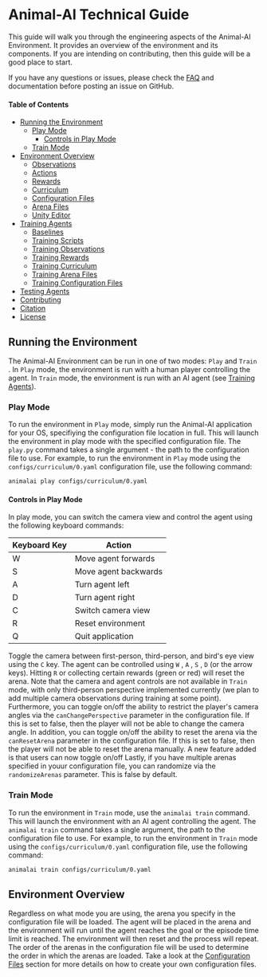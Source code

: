 # Animal-AI Technical Guide

This guide will walk you through the engineering aspects of the Animal-AI Environment. It provides an overview of the environment and its components. If you are intending on contributing, then this guide will be a good place to start.

If you have any questions or issues, please check the [FAQ](docs/FAQ.md) and documentation before posting an issue on GitHub.

#### Table of Contents

* [Running the Environment](#running-the-environment)
  + [Play Mode](#play-mode)
      - [Controls in Play Mode](#controls-in-play-mode)
  + [Train Mode](#train-mode)
* [Environment Overview](#environment-overview)
   - [Observations](#observations)
   - [Actions](#actions)
   - [Rewards](#rewards)
   - [Curriculum](#curriculum)
   - [Configuration Files](#configuration-files)
   - [Arena Files](#arena-files)
   - [Unity Editor](#unity-editor)
* [Training Agents](#training-agents)
   - [Baselines](#baselines)
   - [Training Scripts](#training-scripts)
   - [Training Observations](#training-observations)
   - [Training Rewards](#training-rewards)
   - [Training Curriculum](#training-curriculum)
   - [Training Arena Files](#training-arena-files)
   - [Training Configuration Files](#training-configuration-files)
* [Testing Agents](#testing-agents)
* [Contributing](#contributing)
* [Citation](#citation)
* [License](#license)

## Running the Environment

The Animal-AI Environment can be run in one of two modes: `Play` and `Train` . In `Play` mode, the environment is run with a human player controlling the agent. In `Train` mode, the environment is run with an AI agent (see [Training Agents](#training-agents)). 

### Play Mode

To run the environment in `Play` mode, simply run the Animal-AI application for your OS, specifiying the configuration file location in full. This will launch the environment in play mode with the specified configuration file. The `play.py` command takes a single argument - the path to the configuration file to use. For example, to run the environment in `Play` mode using the `configs/curriculum/0.yaml` configuration file, use the following command:

```bash
animalai play configs/curriculum/0.yaml
```

#### Controls in Play Mode

In play mode, you can switch the camera view and control the agent using the following keyboard commands: 

| Keyboard Key  | Action               |
| ------------- | -------------------- |
| W             | Move agent forwards  |
| S             | Move agent backwards |
| A             | Turn agent left      |
| D             | Turn agent right     |
| C             | Switch camera view   |
| R             | Reset environment    |
| Q             | Quit application     |

Toggle the camera between first-person, third-person, and bird's eye view using the `C` key. The agent can be controlled using `W` , `A` , `S` , `D` (or the arrow keys). Hitting `R` or collecting certain rewards (green or red) will reset the arena. Note that the camera and agent controls are not available in `Train` mode, with only third-person perspective implemented currently (we plan to add multiple camera observations during training at some point). Furthermore, you can toggle on/off the ability to restrict the player's camera angles via the `canChangePerspective` parameter in the configuration file. If this is set to false, then the player will not be able to change the camera angle. In addition, you can toggle on/off the ability to reset the arena via the `canResetArena` parameter in the configuration file. If this is set to false, then the player will not be able to reset the arena manually. A new feature added is that users can now toggle on/off Lastly, if you have multiple arenas specified in youur configuration file, you can randomize via the `randomizeArenas` parameter. This is false by default.

### Train Mode

To run the environment in `Train` mode, use the `animalai train` command. This will launch the environment with an AI agent controlling the agent. The `animalai train` command takes a single argument, the path to the configuration file to use. For example, to run the environment in `Train` mode using the `configs/curriculum/0.yaml` configuration file, use the following command:

```bash
animalai train configs/curriculum/0.yaml
```

## Environment Overview

Regardless on what mode you are using, the arena you specify in the configuration file will be loaded. The agent will be placed in the arena and the environment will run until the agent reaches the goal or the episode time limit is reached. The environment will then reset and the process will repeat. The order of the arenas in the configuration file will be used to determine the order in which the arenas are loaded. Take a look at the [Configuration Files](#configuration-files) section for more details on how to create your own configuration files.
